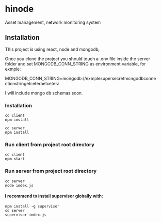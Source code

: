 # hinode
Asset management, network monitoring system

## Installation

This project is using react, node and mongodb,  

Once you clone the project you should touch a .env file inside the server folder
and set MONGODB_CONN_STRING as environment variable, for exmple:

MONGODB_CONN_STRING=mongodb://exmplesupersecretmongodbconnectionstringetceteraetcetera

I will include mongo db schemas soon.

### Installation
```
cd client
npm install

cd server
npm install
```

### Run client from project root directory
```
cd client
npm start
```

### Run server from project root directory
```
cd server
node index.js
````

#### I recommend to install supervisor globally with:

```
npm install -g supervisor
cd server
supervisor index.js
```
